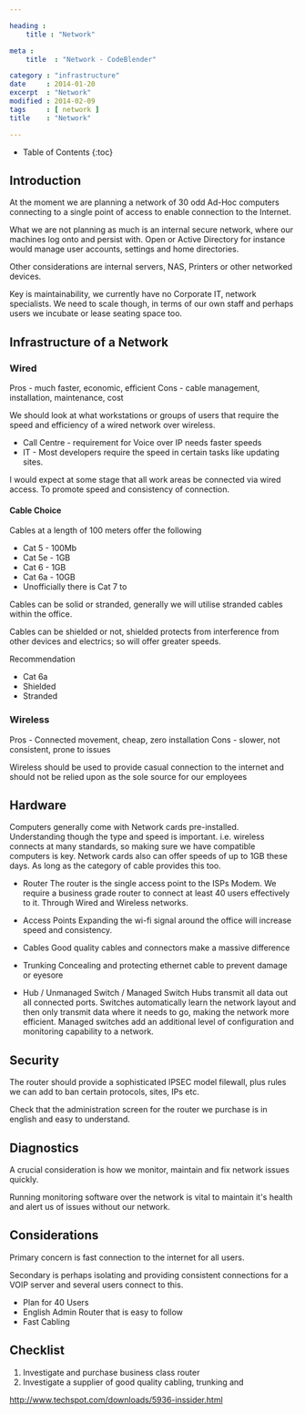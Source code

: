 ```yaml
---

heading :
    title : "Network"

meta :
    title  : "Network - CodeBlender"

category : "infrastructure"
date     : 2014-01-20
excerpt  : "Network"
modified : 2014-02-09
tags     : [ network ]
title    : "Network"

---
```


* Table of Contents
{:toc}

## Introduction

At the moment we are planning a network of 30 odd Ad-Hoc computers connecting
to a single point of access to enable connection to the Internet.

What we are not planning as much is an internal secure network, where our machines
log onto and persist with. Open or Active Directory for instance would manage
user accounts, settings and home directories.

Other considerations are internal servers, NAS, Printers or other networked
devices.

Key is maintainability, we currently have no Corporate IT, network specialists.
We need to scale though, in terms of our own staff and perhaps users we incubate
or lease seating space too.

## Infrastructure of a Network

### Wired

Pros - much faster, economic, efficient
Cons - cable management, installation, maintenance, cost

We should look at what workstations or groups of users that require the speed and
efficiency of a wired network over wireless.

* Call Centre - requirement for Voice over IP needs faster speeds
* IT - Most developers require the speed in certain tasks like updating sites.

I would expect at some stage that all work areas be connected via wired access.
To promote speed and consistency of connection.

#### Cable Choice

Cables at a length of 100 meters offer the following

* Cat 5  - 100Mb
* Cat 5e - 1GB
* Cat 6  - 1GB
* Cat 6a - 10GB
* Unofficially there is Cat 7 to

Cables can be solid or stranded, generally we will utilise stranded cables within
the office.

Cables can be shielded or not, shielded protects from interference from other
devices and electrics; so will offer greater speeds.

Recommendation
* Cat 6a
* Shielded
* Stranded

### Wireless
Pros - Connected movement, cheap, zero installation
Cons - slower, not consistent, prone to issues

Wireless should be used to provide casual connection to the internet and should
not be relied upon as the sole source for our employees

## Hardware
Computers generally come with Network cards pre-installed. Understanding though
the type and speed is important. i.e. wireless connects at many standards, so
making sure we have compatible computers is key. Network cards also can offer
speeds of up to 1GB these days. As long as the category of cable provides this
too.

* Router
The router is the single access point to the ISPs Modem. We require a business
grade router to connect at least 40 users effectively to it. Through Wired and
Wireless networks.

* Access Points
Expanding the wi-fi signal around the office will increase speed and consistency.

* Cables
Good quality cables and connectors make a massive difference

* Trunking
Concealing and protecting ethernet cable to prevent damage or eyesore

* Hub / Unmanaged Switch / Managed Switch
Hubs transmit all data out all connected ports.  Switches automatically learn the
network layout and then only transmit data where it needs to go, making the network
more efficient. Managed switches add an additional level of configuration and
monitoring capability to a network.

## Security
The router should provide a sophisticated IPSEC model filewall, plus rules we can
add to ban certain protocols, sites, IPs etc.

Check that the administration screen for the router we purchase is in english and
easy to understand.

## Diagnostics
A crucial consideration is how we monitor, maintain and fix network issues quickly.

Running monitoring software over the network is vital to maintain it's health and
alert us of issues without our network.

## Considerations
Primary concern is fast connection to the internet for all users.

Secondary is perhaps isolating and providing consistent connections for a VOIP
server and several users connect to this.

* Plan for 40 Users
* English Admin Router that is easy to follow
* Fast Cabling

## Checklist
1. Investigate and purchase business class router
2. Investigate a supplier of good quality cabling, trunking and

http://www.techspot.com/downloads/5936-inssider.html